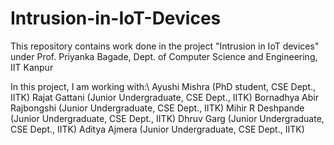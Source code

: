 # Intrusion-in-IoT-Devices

This repository contains work done in the project "Intrusion in IoT devices" under Prof. Priyanka Bagade, Dept. of Computer Science and Engineering, IIT Kanpur

In this project, I am working with:\\
Ayushi Mishra (PhD student, CSE Dept., IITK)
Rajat Gattani (Junior Undergraduate, CSE Dept., IITK)
Bornadhya Abir Rajbongshi (Junior Undergraduate, CSE Dept., IITK)
Mihir R Deshpande (Junior Undergraduate, CSE Dept., IITK)
Dhruv Garg (Junior Undergraduate, CSE Dept., IITK)
Aditya Ajmera (Junior Undergraduate, CSE Dept., IITK)
